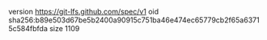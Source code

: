 version https://git-lfs.github.com/spec/v1
oid sha256:b89e503d67be5b2400a90915c751ba46e474ec65779cb2f65a63715c584fbfda
size 1109
